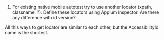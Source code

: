 1.	For existing native mobile autotest try to use another locator (xpath, classname, ?).
Define these locators using Appium Inspector. Are there any difference with id version?

All this ways to get locator are similar to each other, but the AccessibilityId name is the shortest.